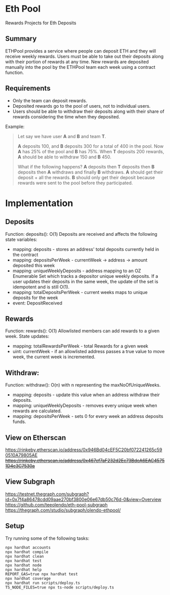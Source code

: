 # Eth Pool
Rewards Projects for Eth Deposits

## Summary

ETHPool provides a service where people can deposit ETH and they will receive weekly rewards. Users must be able to take out their deposits along with their portion of rewards at any time. New rewards are deposited manually into the pool by the ETHPool team each week using a contract function.

## Requirements

- Only the team can deposit rewards.
- Deposited rewards go to the pool of users, not to individual users.
- Users should be able to withdraw their deposits along with their share of rewards considering the time when they deposited.

Example:

> Let say we have user **A** and **B** and team **T**.
>
> **A** deposits 100, and **B** deposits 300 for a total of 400 in the pool. Now **A** has 25% of the pool and **B** has 75%. When **T** deposits 200 rewards, **A** should be able to withdraw 150 and **B** 450.
>
> What if the following happens? **A** deposits then **T** deposits then **B** deposits then **A** withdraws and finally **B** withdraws.
> **A** should get their deposit + all the rewards.
> **B** should only get their deposit because rewards were sent to the pool before they participated.

# Implementation
## Deposits
Function: deposits(): O(1)
Deposits are received and affects the following state variables:
- mapping: deposits - stores an address' total deposits currently held in the contract
- mapping: depositsPerWeek - currentWeek -> address -> amount deposited this week
- mapping: uniqueWeeklyDeposits - address mapping to an OZ Enumerable Set which tracks a depositor unique weekly deposits. If a user updates their deposits in the same week, the update of the set is idempotent and is still O(1).
- mapping: totalDepositsPerWeek - current weeks maps to unique deposits for the week
- event: DepositReceived

## Rewards
Function: rewards(): O(1)
Allowlisted members can add rewards to a given week.
State updates:
- mapping: totalRewardsPerWeek - total Rewards for a given week
- uint: currentWeek - if an allowlisted address passes a true value to move week, the current week is incremented.

## Withdraw:
Function: withdraw(): O(n) with n representing the maxNoOfUniqueWeeks.
- mapping: deposits - update this value when an address withdraw their deposits.
- mapping: uniqueWeeklyDeposits - removes every unique week when rewards are calculated.
- mapping: depositsPerWeek - sets 0 for every week an address deposits funds.


## View on Etherscan
https://rinkeby.etherscan.io/address/0x946Bd04cEF5C20bf072241265c590510A79805AE
~~https://rinkeby.etherscan.io/address/0x467ef7aF232d2Ec73BdeA6EAC45751D4c3C7530a~~

## View Subgraph
https://testnet.thegraph.com/subgraph?id=0x7f4a86478cdd09aae270bf3800e06e67db50c76d-0&view=Overview
https://github.com/teeolendo/eth-pool-subgraph
https://thegraph.com/studio/subgraph/olendo-ethpool/


## Setup

Try running some of the following tasks:

```shell
npx hardhat accounts
npx hardhat compile
npx hardhat clean
npx hardhat test
npx hardhat node
npx hardhat help
REPORT_GAS=true npx hardhat test
npx hardhat coverage
npx hardhat run scripts/deploy.ts
TS_NODE_FILES=true npx ts-node scripts/deploy.ts
```
